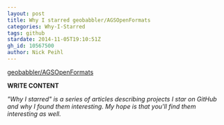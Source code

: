 ```yaml
---
layout: post
title: Why I starred geobabbler/AGSOpenFormats
categories: Why-I-Starred
tags: github
stardate: 2014-11-05T19:10:51Z
gh_id: 10567500
author: Nick Peihl
---
```


[geobabbler/AGSOpenFormats](star.repo.html_url)

**WRITE CONTENT**

*"Why I starred" is a series of articles describing projects I star on GitHub and why I found them interesting. My hope is that you'll find them interesting as well.*

